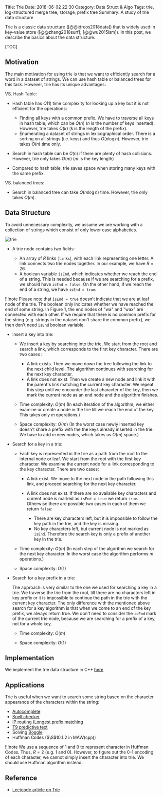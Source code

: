 Title: Trie
Date: 2018-06-02 22:30
Category: Data Struct & Algo
Tags: trie, log-structured merge tree, storage, prefix tree
Summary: A study of trie data structure

Trie is a classic data structure ([@@idreos2018data]) that is widely used in key-value store ([@@zhang2018surf]; [@@wu2015lsm]). In this post, we describe the basics about the data structure.

[TOC]

## Motivation

The main motivation for using trie is that we want to efficiently search for a word in a dataset of strings. We can use
hash table or balanced trees for this task. However, trie has its unique advantages:

VS. Hash Table:

- Hash table has $O(1)$ time complexity for looking up a key but it is not efficient for the operations:

    - Finding all keys with a common prefix. We have to traverse all keys in hash table, which can be $O(n)$ ($n$ is 
    the number of keys inserted). However, trie takes $O(k)$ ($k$ is the length of the prefix).
    - Enumerating a dataset of strings in lexicographical order. There is a sorting on all strings (i.e. keys)
    and thus $O(n\log n)$. However, trie takes $O(n)$ time only.

- Search in hash table can be $O(n)$ if there are plenty of hash collisions. However, trie only takes $O(m)$ ($m$ is 
the key length)

- Compared to hash table, trie saves space when storing many keys with the same prefix. 

VS. balanced trees:

- Search in balanced tree can take $O(m \log n)$ time. However, trie only takes $O(m)$.

## Data Structure

To avoid unnecessary complexity, we assume we are working with a collection of strings which consist of only lower case alphabetics.

![trie]({filename}/images/trie.png)

- A trie node contains two fields:

    - An array of $R$ links (`links`), with each link representing one letter. A link connects two trie nodes together.
    In our example, we have $R = 26$.
    - A boolean variable `isEnd`, which indicates whether we reach the end of a string. This is needed because
    if we are searching for a prefix, we should have `isEnd = false`. On the other hand, if we reach the end of a string,
    we have `isEnd = true`.

!!!note
    Please note that `isEnd = true` doesn't indicate that we are at leaf node of the trie. The boolean only indicates
    whether we have reached the end of some string. In Figure 1, the end nodes of "wa" and "wax" are connected with each other.
    If we require that there is no common prefix for the string (e.g. strings in the dataset don't share the common prefix),
    we then don't need `isEnd` boolean variable.

- Insert a key into trie:

    - We insert a key by searching into the trie. We start from the root and search a link, which corresponds to the first key character. There are two cases :

        - A link exists. Then we move down the tree following the link to the next child level. The algorithm continues with searching for the next key character.
        - A link does not exist. Then we create a new node and link it with the parent's link matching the current key character. We repeat this step until we encounter the last character of the key, then we mark the current node as an end node and the algorithm finishes.

    - Time complexity: $O(m)$ (In each iteration of the algorithm, we either examine or create a node in the trie till we reach the end of the key. This takes only $m$ operations.)

    - Space complexity: $O(m)$ (In the worst case newly inserted key doesn't share a prefix with the the keys already inserted in the trie. We have to add $m$ new nodes, which takes us $O(m)$ space.)

- Search for a key in a trie:

    - Each key is represented in the trie as a path from the root to the internal node or leaf. We start from the root with the first key character. We examine the current node for a link corresponding to the key character. There are two cases:

        - A link exist. We move to the next node in the path following this link, and proceed searching for the next key character.
        - A link does not exist. If there are no available key characters and current node is marked as `isEnd = true` we return `true`. Otherwise there are possible two cases in each of them we return `false`:

            - There are key characters left, but it is impossible to follow the key path in the trie, and the key is missing.
            - No key characters left, but current node is not marked as `isEnd`. Therefore the search key is only a prefix of another key in the trie.

    - Time complexity: $O(m)$ (In each step of the algorithm we search for the next key character. In the worst case the algorithm performs $m$ operations.)

    - Space complexity: $O(1)$

- Search for a key prefix in a trie:

    The approach is very similar to the one we used for searching a key in a trie. We traverse the trie from the root, till there are no characters left in key prefix or it is impossible to continue the path in the trie with the current key character. The only difference with the mentioned above search for a key algorithm is that when we come to an end of the key prefix, we always return true. We don't need to consider the `isEnd` mark of the current trie node, because we are searching for a prefix of a key, not for a whole key.

    - Time complexity: $O(m)$

    - Space complexity: $O(1)$

## Implementation

We implement the trie data structure in C++ [here](https://github.com/xxks-kkk/shuati/blob/master/leetcode/208-ImplementTrie/implementTrie.cc).

## Applications

Trie is useful when we want to search some string based on the character appearance of the characters within the string:

- [Autocomplete](https://en.wikipedia.org/wiki/Autocomplete)
- [Spell checker](https://en.wikipedia.org/wiki/Spell_checker)
- [IP routing (Longest prefix matching](https://en.wikipedia.org/wiki/Longest_prefix_match)
- [T9 predictive text](https://en.wikipedia.org/wiki/T9_(predictive_text))
- Solving [Boggle](https://en.wikipedia.org/wiki/Boggle)
- Huffman Codes ($\S$10.1.2 in MAW(cpp))

!!!note
    We use a sequence of 1 and 0 to represent character in Huffman Codes. Thus, $R = 2$ (e.g. 1 and 0). However, 
    to figure out the 0-1 encoding of each character, we cannot simply insert the character into trie. We should
    use Huffman algorithm instead.

## Reference

- [Leetcode article on Trie](https://leetcode.com/articles/implement-trie-prefix-tree/)